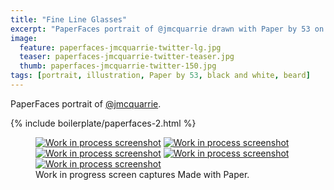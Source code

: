 ```yaml
---
title: "Fine Line Glasses"
excerpt: "PaperFaces portrait of @jmcquarrie drawn with Paper by 53 on an iPad."
image: 
  feature: paperfaces-jmcquarrie-twitter-lg.jpg
  teaser: paperfaces-jmcquarrie-twitter-teaser.jpg
  thumb: paperfaces-jmcquarrie-twitter-150.jpg
tags: [portrait, illustration, Paper by 53, black and white, beard]
---
```


PaperFaces portrait of [@jmcquarrie](http://twitter.com/jmcquarrie).

{% include boilerplate/paperfaces-2.html %}

<figure class="third">
  <a href="{{ site.url }}/assets/images/paperfaces-jmcquarrie-process-1-lg.jpg"><img src="{{ site.url }}/assets/images/paperfaces-jmcquarrie-process-1-600.jpg" alt="Work in process screenshot"></a>
  <a href="{{ site.url }}/assets/images/paperfaces-jmcquarrie-process-2-lg.jpg"><img src="{{ site.url }}/assets/images/paperfaces-jmcquarrie-process-2-600.jpg" alt="Work in process screenshot"></a>
  <a href="{{ site.url }}/assets/images/paperfaces-jmcquarrie-process-3-lg.jpg"><img src="{{ site.url }}/assets/images/paperfaces-jmcquarrie-process-3-600.jpg" alt="Work in process screenshot"></a>
  <a href="{{ site.url }}/assets/images/paperfaces-jmcquarrie-process-4-lg.jpg"><img src="{{ site.url }}/assets/images/paperfaces-jmcquarrie-process-4-600.jpg" alt="Work in process screenshot"></a>
  <a href="{{ site.url }}/assets/images/paperfaces-jmcquarrie-process-4-lg.jpg"><img src="{{ site.url }}/assets/images/paperfaces-jmcquarrie-process-4-600.jpg" alt="Work in process screenshot"></a>
  <figcaption>Work in progress screen captures Made with Paper.</figcaption>
</figure>